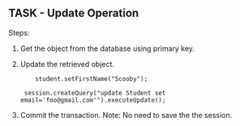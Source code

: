 ## TASK - Update Operation

Steps:

1. Get the object from the database using primary key.
2. Update the retrieved object.

   ```
       student.setFirstName("Scooby");
   ```

   ```
   	session.createQuery("update Student set email='foo@gmail.com'").executeUpdate();
   ```

3. Commit the transaction.
   Note: No need to save the the session.
